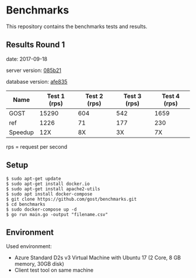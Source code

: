 # Benchmarks

This repository contains the benchmarks tests and results.

## Results Round 1

date: 2017-09-18

server version: <a href="https://github.com/gost/server/commit/085b21972f9151b559059aa50f7c5ce48930602c">085b21</a>

database version: <a href="https://github.com/gost/gost-db/commit/afe835f003af3f022b420c92493de16d95a189e0">afe835</a>

| Name     | Test 1 (rps)  |  Test 2 (rps)   | Test 3 (rps)      | Test 4 (rps)  |
|----------|---------------|-----------------|-------------------|---------------|
| GOST     | 15290         | 604             | 542               | 1659          |
| ref      | 1226          | 71              | 177               | 230           |
| Speedup  | 12X           | 8X              | 3X                | 7X            |

rps = request per second

## Setup

```
$ sudo apt-get update
$ sudo apt-get install docker.io
$ sudo apt-get install apache2-utils
$ sudo apt install docker-compose
$ git clone https://github.com/gost/benchmarks.git
$ cd benchmarks
$ sudo docker-compose up -d 
$ go run main.go -output "filename.csv"
```

## Environment

Used environment: 

- Azure Standard D2s v3 Virtual Machine with Ubuntu 17 (2 Core, 8 GB memory, 30GB disk)
- Client test tool on same machine


